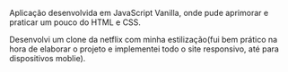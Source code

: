 Aplicação desenvolvida em JavaScript Vanilla, onde pude aprimorar e praticar um pouco do HTML e CSS.

Desenvolvi um clone da netflix com minha estilização(fui bem prático na hora de elaborar o projeto e implementei todo o site responsivo, até para dispositivos moblie).


